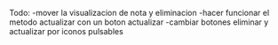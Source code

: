 Todo:
-mover la visualizacion de nota y eliminacion
-hacer funcionar el metodo actualizar con un boton actualizar
-cambiar botones eliminar y actualizar por iconos pulsables
